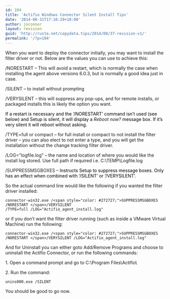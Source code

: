 ```yaml
---
id: 104
title: 'Actifio Windows Connector Silent Install Tips'
date: '2014-08-31T17:16:29+10:00'
author: joconnor
layout: revision
guid: 'http://ruste.net/copydata.tips/2014/08/37-revision-v1/'
permalink: '/?p=104'
---
```


When you want to deploy the connector initially, you may want to install the filter driver or not. Below are the values you can use to achieve this:

/NORESTART – This will avoid a restart, which is normally the case when installing the agent above versions 6.0.3, but is normally a good idea just in case.

/SILENT – to install without prompting

/VERYSILENT – this will suppress any pop-ups, and for remote installs, or packaged installs this is likely the option you want.

<span style="color: #000000;">If a restart is necessary and the ‘/NORESTART’ command isn’t used (see below) and Setup is silent, it will display a </span>*Reboot now?*<span style="color: #000000;"> message box. If it’s very silent it will reboot without asking.</span>

/TYPE=full or compact – for full install or compact to not install the filter driver – you can also elect to not enter a type, and you will get the installation without the change tracking filter driver.

/LOG=”logfile.log” – the name and location of where you would like the install log stored. Use full path if required i.e. C:\\TEMP\\Logfile.log

/<span style="color: #272727;">SUPPRESSMSGBOXES – <span style="color: #000000;">Instructs Setup to suppress message boxes. Only has an effect when combined with ‘/SILENT’ or ‘/VERYSILENT’.</span></span>

So the actual command line would like the following if you wanted the filter driver installed:

```
connector-win32.exe /<span style="color: #272727;">SUPPRESSMSGBOXES /NORESTART </span>/VERYSILENT /TYPE=full /LOG="Actifio_agent_install.log"
```

or if you don’t want the filter driver running (such as inside a VMware Virtual Machine) run the following:

```
connector-win32.exe /<span style="color: #272727;">SUPPRESSMSGBOXES /NORESTART </span>/VERYSILENT /LOG="Actifio_agent_install.log"
```

And for Uninstall you can either goto Add/Remove Programs and choose to uninstall the Actifio Connector, or run the following commands:

1\. Open a command prompt and go to C:\\Program Files\\Actifio\\

2\. Run the command:

```
unins000.exe /SILENT
```

You should be good to go now.